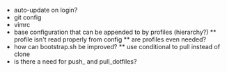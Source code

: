 * auto-update on login?
* git config
* vimrc
* base configuration that can be appended to by profiles (hierarchy?)
** profile isn't read properly from config
** are profiles even needed?
* how can bootstrap.sh be improved?
** use conditional to pull instead of clone
* is there a need for push_ and pull_dotfiles?
